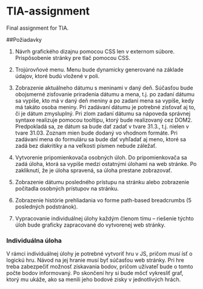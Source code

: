 TIA-assignment
==============

Final assignment for TIA.

##Požiadavky

1. Návrh grafického dizajnu pomocou CSS len v externom súbore. Prispôsobenie stránky pre tlač 
pomocou CSS.

2. Trojúrovňové menu. Menu bude dynamicky generované na základe údajov, ktoré budú vložené v poli.

3. Zobrazenie aktuálneho dátumu s meninami v daný deň. Súčasťou bude obojsmerné zisťovanie priradenia dátumu a mena, t.j. po zadaní dátumu sa vypíše, kto má v daný deň meniny a po zadaní mena sa vypíše, kedy má takáto osoba meniny. Pri zadávaní dátumu je potrebné zisťovať aj to, či je dátum zmysluplný. Pri zlom zadaní dátumu sa nápoveda správnej syntaxe realizuje pomocou tooltipu, ktorý bude realizovaný cez DOM2. Predpokladá sa, ze dátum sa bude dať zadať v tvare 31.3., t.j. nielen v tvare 31.03. Zoznam mien bude dodaný vo vhodnom formáte. Pri zadávaní mena do formuláru sa bude dať vyhľadať aj meno, ktoré sa zadá bez diakritiky a na veľkosti písmen nebude záležať. 

4. Vytvorenie pripomienkovača osobných úloh. Do pripomienkovača sa zadá úloha, ktorá sa vypíše 
medzi ostatnými úlohami na web stránke. Po zakliknutí, že je úloha spravená, sa úloha prestane 
zobrazovať. 

5. Zobrazenie dátumu posledného prístupu na stránku alebo zobrazenie počítadla osobných prístupov 
na stránku. 

6. Zobrazenie histórie prehliadania vo forme path-based breadcrumbs (5 posledných podstránok). 

7. Vypracovanie individuálnej úlohy každým členom tímu – riešenie týchto úloh bude graficky 
zapracované do vytvorenej web stránky. 

### Individuálna úloha
V rámci individuálnej úlohy je potrebné vytvoriť hru v JS, pričom musí ísť o logickú hru. Návod na 
jej hranie musí byť súčasťou web stránky. Pri hre treba zabezpečiť možnosť získavania bodov, 
pričom užívateľ bude o tomto počte bodov informovaný. Po skončení hry si bude môcť vykresliť 
graf, ktorý mu ukáže, ako sa menili jeho bodové zisky v jednotlivých hrách. 
